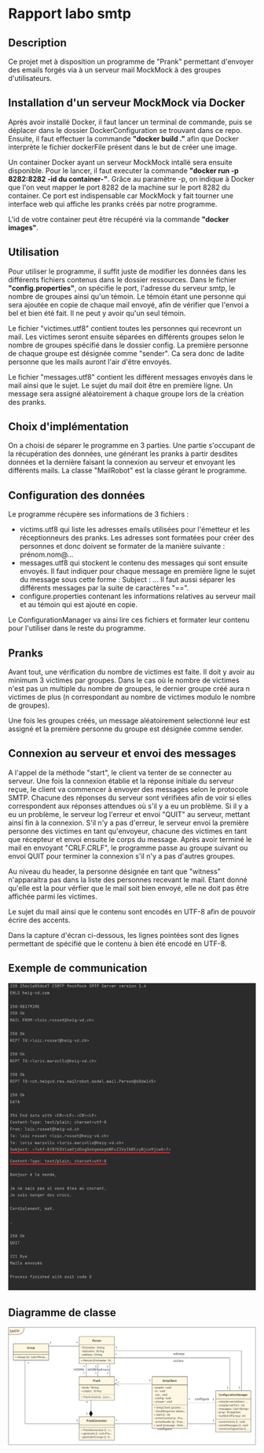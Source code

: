 # Rapport labo smtp

## Description
Ce projet met à disposition un programme de "Prank" permettant d'envoyer des emails forgés via à un serveur mail MockMock à des groupes d'utilisateurs. 

## Installation d'un serveur MockMock via Docker
Après avoir installé Docker, il faut lancer un terminal de commande, puis se déplacer dans le dossier DockerConfiguration se trouvant dans ce repo. Ensuite, il faut effectuer la commande **"docker build ."** afin que Docker interprète le fichier dockerFile présent dans le but de créer une image.

Un container Docker ayant un serveur MockMock intallé sera ensuite disponible. Pour le lancer, il faut executer la commande **"docker run -p 8282:8282 -id du container-"**. Grâce au paramètre -p, on indique à Docker que l'on veut mapper le port 8282 de la machine sur le port 8282 du container. Ce port est indispensable car MockMock y fait tourner une interface web qui affiche les pranks créés par notre programme.

L'id de votre container peut être récupéré via la commande **"docker images"**.

## Utilisation
Pour utiliser le programme, il suffit juste de modifier les données dans les différents fichiers contenus dans le dossier ressources. Dans le fichier **"config.properties"**, on spécifie le port, l'adresse du serveur smtp, le nombre de groupes ainsi qu'un témoin. Le témoin étant une personne qui sera ajoutée en copie de chaque mail envoyé, afin de vérifier que l'envoi a bel et bien été fait. Il ne peut y avoir qu'un seul témoin.

Le fichier "victimes.utf8" contient toutes les personnes qui recevront un mail. Les victimes seront ensuite séparées en différents groupes selon le nombre de groupes spécifié dans le dossier config. La première personne de chaque groupe est désignée comme "sender". Ca sera donc de ladite personne que les mails auront l'air d'être envoyés.

Le fichier "messages.utf8" contient les différent messages envoyés dans le mail ainsi que le sujet. Le sujet du mail doit être en première ligne. Un message sera assigné aléatoirement à chaque groupe lors de la création des pranks.

## Choix d'implémentation
On a choisi de séparer le programme en 3 parties. Une partie s'occupant de la récupération des données, une générant les pranks à partir desdites données et la dernière faisant la connexion au serveur et envoyant les différents mails. La classe "MailRobot" est la classe gérant le programme. 

## Configuration des données
Le programme récupère ses informations de 3 fichiers :

- victims.utf8 qui liste les adresses emails utilisées pour l'émetteur et les réceptionneurs des pranks. Les adresses sont formatées pour créer des personnes et donc doivent se formater de la manière suivante : prénom.nom@...
- messages.utf8 qui stockent le contenu des messages qui sont ensuite envoyés. Il faut indiquer pour chaque message en première ligne le sujet du message sous cette forme : Subject : ...
Il faut aussi séparer les différents messages par la suite de caractères "==".
- configure.properties contenant les informations relatives au serveur mail et au témoin qui est ajouté en copie.

Le ConfigurationManager va ainsi lire ces fichiers et formater leur contenu pour l'utiliser dans le reste du programme.


## Pranks
Avant tout, une vérification du nombre de victimes est faite. Il doit y avoir au minimum 3 victimes par groupes. Dans le cas où le nombre de victimes n'est pas un multiple du nombre de groupes, le dernier groupe créé aura n victimes de plus (n correspondant au nombre de victimes modulo le nombre de groupes).

Une fois les groupes créés, un message aléatoirement selectionné leur est assigné et la première personne du groupe est désignée comme sender.

## Connexion au serveur et envoi des messages
A l'appel de la méthode "start", le client va tenter de se connecter au serveur. Une fois la connexion établie et la réponse initiale du serveur reçue, le client va commencer à envoyer des messages selon le protocole SMTP. Chacune des réponses du serveur sont vérifiées afin de voir si elles correspondent aux réponses attendues où s'il y a eu un problème. Si il y a eu un problème, le serveur log l'erreur et envoi "QUIT" au serveur, mettant ainsi fin à la connexion. S'il n'y a pas d'erreur, le serveur envoi la première personne des victimes en tant qu'envoyeur, chacune des victimes en tant que récepteur et envoi ensuite le corps du message. Après avoir terminé le mail en envoyant "CRLF.CRLF", le programme passe au groupe suivant ou envoi QUIT pour terminer la connexion s'il n'y a pas d'autres groupes.

Au niveau du header, la personne désignée en tant que "witness" n'apparaitra pas dans la liste des personnes recevant le mail. Etant donné qu'elle est la pour vérfier que le mail soit bien envoyé, elle ne doit pas être affichée parmi les victimes.

Le sujet du mail ainsi que le contenu sont encodés en UTF-8 afin de pouvoir écrire des accents.

Dans la capture d'écran ci-dessous, les lignes pointées sont des lignes permettant de spécifié que le contenu à bien été encodé en UTF-8.

## Exemple de communication
![Exemple de communication](figures/exemple-com.png)

## Diagramme de classe
![Diagramme de classe](figures/schema.png)